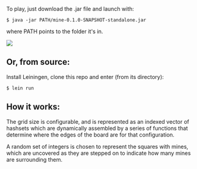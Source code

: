 To play, just download the .jar file and launch with:

    $ java -jar PATH/mine-0.1.0-SNAPSHOT-standalone.jar

where PATH points to the folder it's in.

![](https://github.com/sdfwer124/Terminal-Sweeper/blob/master/mine1.png)

## Or, from source:

Install Leiningen, clone this repo and enter (from its directory):

    $ lein run

## How it works:

The grid size is configurable, and is represented as an indexed vector of hashsets which are
dynamically assembled by a series of functions that determine where the edges of the board are for that configuration.

A random set of integers is chosen to represent the squares with mines, which are uncovered as they are stepped on to indicate how many mines are surrounding them.

